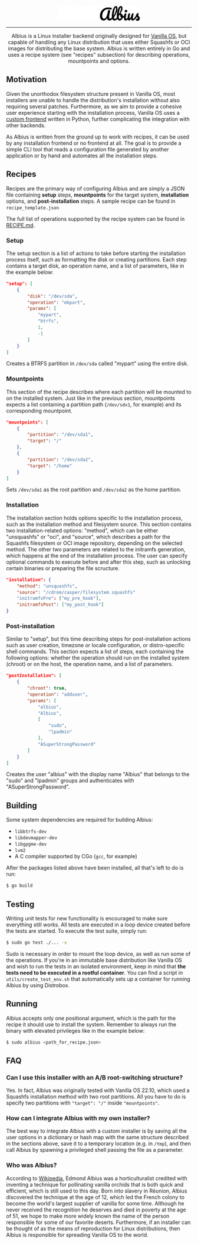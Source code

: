 <div align="center">
<img src="assets/albius.png?raw=true#gh-dark-mode-only" height="40">
<img src="assets/albius-mono.png?raw=true#gh-light-mode-only" height="40">

---
Albius is a Linux installer backend originally designed for
[Vanilla OS](https://vanillaos.org/), but capable of handling any Linux
distribution that uses either Squashfs or OCI images for distributing the base
system. Albius is written entirely in Go and uses a recipe system (see "recipes"
subsection) for describing operations, mountpoints and options.
</div>

## Motivation

Given the unorthodox filesystem structure present in Vanilla OS, most installers
are unable to handle the distribution's installation without also requiring
several patches. Furthermore, as we aim to provide a cohesive user experience
starting with the installation process, Vanilla OS uses a
[custom frontend](https://github.com/Vanilla-OS/vanilla-installer) written in
Python, further complicating the integration with other backends.

As Albius is written from the ground up to work with recipes, it can be used by
any installation frontend or no frontend at all. The goal is to provide a
simple CLI tool that reads a configuration file generated by another application
or by hand and automates all the installation steps.

## Recipes

Recipes are the primary way of configuring Albius and are simply a JSON file
containing **setup** steps, **mountpoints** for the target system,
**installation** options, and **post-installation** steps. A sample recipe can
be found in `recipe_template.json`

The full list of operations supported by the recipe system can be found in
[RECIPE.md](https://github.com/Vanilla-OS/Albius/blob/main/RECIPE.md).

### Setup

The setup section is a list of actions to take before starting the installation
process itself, such as formatting the disk or creating partitions. Each step
contains a target disk, an operation name, and a list of parameters, like in
the example below:

```json
"setup": [
    {
        "disk": "/dev/sda",
        "operation": "mkpart",
        "params": [
            "mypart",
            "btrfs",
            1,
            -1
        ]
    }
]
```
Creates a BTRFS partition in `/dev/sda` called "mypart" using the entire disk.

### Mountpoints

This section of the recipe describes where each partition will be mounted to on
the installed system. Just like in the previous section, mountpoints expects a
list containing a partition path (`/dev/sdx1`, for example) and its corresponding
mountpoint.

```json
"mountpoints": [
    {
        "partition": "/dev/sda1",
        "target": "/"
    },
    {
        "partition": "/dev/sda2",
        "target": "/home"
    }
]
```
Sets `/dev/sda1` as the root partition and `/dev/sda2` as the home partition.

### Installation

The installation section holds options specific to the installation process,
such as the installation method and filesystem source. This section contains two
installation-related options: "method", which can be either "unsquashfs"
or "oci", and "source", which describes a path for the Squashfs filesystem or
OCI image repository, depending on the selected method.
The other two parameters are related to the initramfs generation, which happens
at the end of the installation process. The user can specify optional commands
to execute before and after this step, such as unlocking certain binaries or
preparing the file scructure.

```json
"installation": {
    "method": "unsquashfs",
    "source": "/cdrom/casper/filesystem.squashfs"
    "initramfsPre": ["my_pre_hook"],
    "initramfsPost": ["my_post_hook"]
}
```

### Post-installation

Similar to "setup", but this time describing steps for post-installation actions
such as user creation, timezone or locale configuration, or distro-specific
shell commands. This section expects a list of steps, each containing the
following options: whether the operation should run on the installed system
(chroot) or on the host, the operation name, and a list of parameters.

```json
"postInstallation": [
    {
        "chroot": true,
        "operation": "adduser",
        "params": [
            "albius",
            "Albius",
            [
                "sudo",
                "lpadmin"
            ],
            "ASuperStrongPassword"
        ]
    }
]
```
Creates the user "albius" with the display name "Albius" that belongs to the
"sudo" and "lpadmin" groups and authenticates with "ASuperStrongPassword".

## Building

Some system dependencies are required for building Albius:
- `libbtrfs-dev`
- `libdevmapper-dev`
- `libgpgme-dev`
- `lvm2`
- A C compiler supported by CGo (`gcc`, for example)

After the packages listed above have been installed, all that's left to do is
run:

```sh
$ go build
```

## Testing

Writing unit tests for new functionality is encouraged to make sure everything
still works. All tests are executed in a loop device created before the
tests are started. To execute the test suite, simply run:

```sh
$ sudo go test ./... -v
```

Sudo is necessary in order to mount the loop device, as well as run some of the
operations. If you're in an immutable base distribution like Vanilla OS and wish
to run the tests in an isolated environment, keep in mind that **the tests need
to be executed in a rootful container**. You can find a script in `utils/create_test_env.sh`
that automatically sets up a container for running Albius by using Distrobox.

## Running

Albius accepts only one positional argument, which is the path for the recipe
it should use to install the system. Remember to always run the binary with
elevated privileges like in the example below:

```sh
$ sudo albius <path_for_recipe.json>
```

## FAQ

### Can I use this installer with an A/B root-switching structure?

Yes. In fact, Albius was originally tested with Vanilla OS 22.10, which used a
Squashfs installation method with two root partitions. All you have to do is
specify two partitions with `"target": "/"` inside `"mountpoints"`.

### How can I integrate Albius with my own installer?

The best way to integrate Albius with a custom installer is by saving all the
user options in a dictionary or hash map with the same structure described in
the sections above, save it to a temporary location (e.g. in `/tmp`), and then
call Albius by spawning a privileged shell passing the file as a parameter.

### Who was Albius?

According to [Wikipedia](https://en.wikipedia.org/wiki/Edmond_Albius), Edmond
Albius was a horticulturalist credited with inventing a technique for pollinating
vanilla orchids that is both quick and efficient, which is still used to this
day. Born into slavery in Réunion, Albius discovered the technique at the age
of 12, which led the French colony to become the world's largest supplier of
vanilla for some time. Although he never received the recognition he deserves
and died in poverty at the age of 51, we hope to make more widely known the name
of the person responsible for some of our favorite deserts. Furthermore, if an
installer can be thought of as the means of reproduction for Linux distributions,
then Albius is responsible for spreading Vanilla OS to the world.
